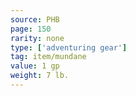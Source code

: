 ```yaml
---
source: PHB
page: 150
rarity: none
type: ['adventuring gear']
tag: item/mundane
value: 1 gp
weight: 7 lb.
---
```



